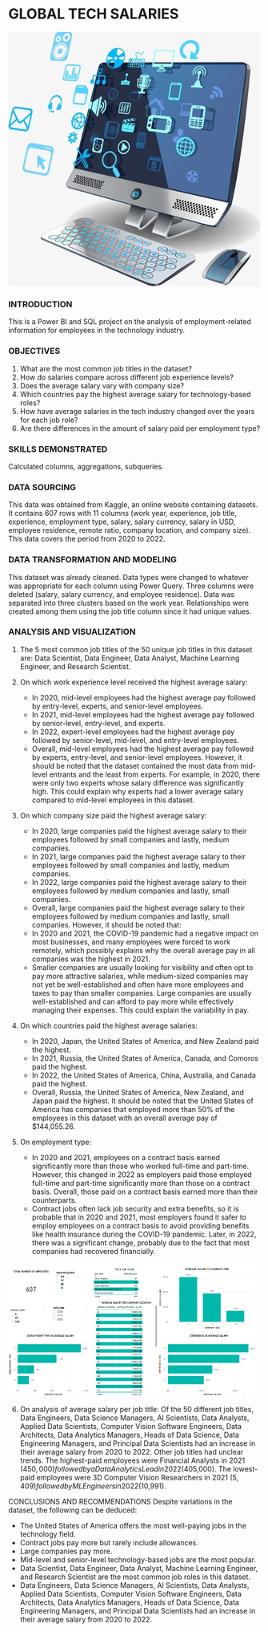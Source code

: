 # GLOBAL TECH SALARIES

![](https://github.com/kayenymiriam/TECH-JOB-SALARIES-GLOBALLY/blob/main/Internet%20Computer%20Technology.jpeg)


### INTRODUCTION
This is a Power BI and SQL project on the analysis of employment-related information for employees in the technology industry.

### OBJECTIVES
1. What are the most common job titles in the dataset?
2. How do salaries compare across different job experience levels?
3. Does the average salary vary with company size?
4. Which countries pay the highest average salary for technology-based roles?
5. How have average salaries in the tech industry changed over the years for each job role?
6. Are there differences in the amount of salary paid per employment type?

### SKILLS DEMONSTRATED
Calculated columns, aggregations, subqueries.

### DATA SOURCING
This data was obtained from Kaggle, an online website containing datasets. It contains 607 rows with 11 columns (work year, experience, job title, experience, employment type, salary, salary currency, salary in USD, employee residence, remote ratio, company location, and company size). This data covers the period from 2020 to 2022.

### DATA TRANSFORMATION AND MODELING
This dataset was already cleaned. Data types were changed to whatever was appropriate for each column using Power Query. Three columns were deleted (salary, salary currency, and employee residence). Data was separated into three clusters based on the work year. Relationships were created among them using the job title column since it had unique values.

### ANALYSIS AND VISUALIZATION
1. The 5 most common job titles of the 50 unique job titles in this dataset are: Data Scientist, Data Engineer, Data Analyst, Machine Learning Engineer, and Research Scientist.

2. On which work experience level received the highest average salary:
    - In 2020, mid-level employees had the highest average pay followed by entry-level, experts, and senior-level employees.
    - In 2021, mid-level employees had the highest average pay followed by senior-level, entry-level, and experts.
    - In 2022, expert-level employees had the highest average pay followed by senior-level, mid-level, and entry-level employees.
    - Overall, mid-level employees had the highest average pay followed by experts, entry-level, and senior-level employees.
    However, it should be noted that the dataset contained the most data from mid-level entrants and the least from experts. For example, in 2020, there were only two experts whose salary difference was significantly high. This could explain why experts had a lower average salary compared to mid-level employees in this dataset.
3. On which company size paid the highest average salary:
    - In 2020, large companies paid the highest average salary to their employees followed by small companies and lastly, medium companies.
    - In 2021, large companies paid the highest average salary to their employees followed by small companies and lastly, medium companies.
    - In 2022, large companies paid the highest average salary to their employees followed by medium companies and lastly, small companies.
    - Overall, large companies paid the highest average salary to their employees followed by medium companies and lastly, small companies.
    However, it should be noted that:
    - In 2020 and 2021, the COVID-19 pandemic had a negative impact on most businesses, and many employees were forced to work remotely, which possibly explains why the overall average pay in all companies was the highest in 2021.
    - Smaller companies are usually looking for visibility and often opt to pay more attractive salaries, while medium-sized companies may not yet be well-established and often have more employees and taxes to pay than smaller companies. Large companies are usually well-established and can afford to pay more while effectively managing their expenses. This could explain the variability in pay.
4. On which countries paid the highest average salaries:
    - In 2020, Japan, the United States of America, and New Zealand paid the highest.
    - In 2021, Russia, the United States of America, Canada, and Comoros paid the highest.
    - In 2022, the United States of America, China, Australia, and Canada paid the highest.
    - Overall, Russia, the United States of America, New Zealand, and Japan paid the highest.
    It should be noted that the United States of America has companies that employed more than 50% of the employees in this dataset with an overall average pay of $144,055.26.

5. On employment type:
    - In 2020 and 2021, employees on a contract basis earned significantly more than those who worked full-time and part-time. However, this changed in 2022 as employers paid those employed full-time and part-time significantly more than those on a contract basis. Overall, those paid on a contract basis earned more than their counterparts.
    - Contract jobs often lack job security and extra benefits, so it is probable that in 2020 and 2021, most employers found it safer to employ employees on a contract basis to avoid providing benefits like health insurance during the COVID-19 pandemic. Later, in 2022, there was a significant change, probably due to the fact that most companies had recovered financially.
  
![](https://github.com/kayenymiriam/TECH-JOB-SALARIES-GLOBALLY/blob/main/dashboard.png)






6. On analysis of average salary per job title:
    Of the 50 different job titles, Data Engineers, Data Science Managers, AI Scientists, Data Analysts, Applied Data Scientists, Computer Vision Software Engineers, Data Architects, Data Analytics Managers, Heads of Data Science, Data Engineering Managers, and Principal Data Scientists had an increase in their average salary from 2020 to 2022. 
    Other job titles had unclear trends.
    The highest-paid employees were Financial Analysts in 2021 ($450,000) followed by a Data Analytics Lead in 2022 ($405,000).
    The lowest-paid employees were 3D Computer Vision Researchers in 2021 ($5,409) followed by ML Engineers in 2022 ($10,991).

CONCLUSIONS AND RECOMMENDATIONS
Despite variations in the dataset, the following can be deduced:
- The United States of America offers the most well-paying jobs in the technology field.
- Contract jobs pay more but rarely include allowances.
- Large companies pay more.
- Mid-level and senior-level technology-based jobs are the most popular.
- Data Scientist, Data Engineer, Data Analyst, Machine Learning Engineer, and Research Scientist are the most common job roles in this dataset.
- Data Engineers, Data Science Managers, AI Scientists, Data Analysts, Applied Data Scientists, Computer Vision Software Engineers, Data Architects, Data Analytics Managers, Heads of Data Science, Data Engineering Managers, and Principal Data Scientists had an increase in their average salary from 2020 to 2022.


